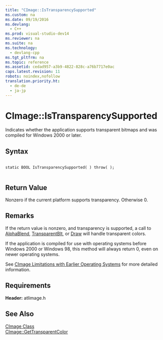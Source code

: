 ```yaml
---
title: "CImage::IsTransparencySupported"
ms.custom: na
ms.date: 09/19/2016
ms.devlang: 
  - C++
ms.prod: visual-studio-dev14
ms.reviewer: na
ms.suite: na
ms.technology: 
  - devlang-cpp
ms.tgt_pltfrm: na
ms.topic: reference
ms.assetid: cedad957-a3b9-4822-828c-a76b7717e0ac
caps.latest.revision: 11
robots: noindex,nofollow
translation.priority.ht: 
  - de-de
  - ja-jp
---
```

# CImage::IsTransparencySupported
Indicates whether the application supports transparent bitmaps and was compiled for Windows 2000 or later.  
  
## Syntax  
  
```  
  
static BOOL IsTransparencySupported( ) throw( );  
  
```  
  
## Return Value  
 Nonzero if the current platform supports transparency. Otherwise 0.  
  
## Remarks  
 If the return value is nonzero, and transparency is supported, a call to [AlphaBlend](../vs140/CImage--AlphaBlend.md), [TransparentBlt](../vs140/CImage--TransparentBlt.md), or [Draw](../vs140/CImage--Draw.md) will handle transparent colors.  
  
 If the application is compiled for use with operating systems before Windows 2000 or Windows 98, this method will always return 0, even on newer operating systems.  
  
 See [CImage Limitations with Earlier Operating Systems](../vs140/CImage-Limitations-with-Earlier-Operating-Systems.md) for more detailed information.  
  
## Requirements  
 **Header:** atlimage.h  
  
## See Also  
 [CImage Class](../vs140/CImage-Class.md)   
 [CImage::GetTransparentColor](../vs140/CImage--GetTransparentColor.md)